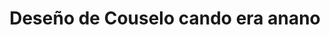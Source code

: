 ---
title: 'Deseño de Couselo cando era anano'
description: 'A min deume traballo facela chapa, merca unha ou pollo!'
image: 'img/designs/deseno_e_comprouno.png'
---